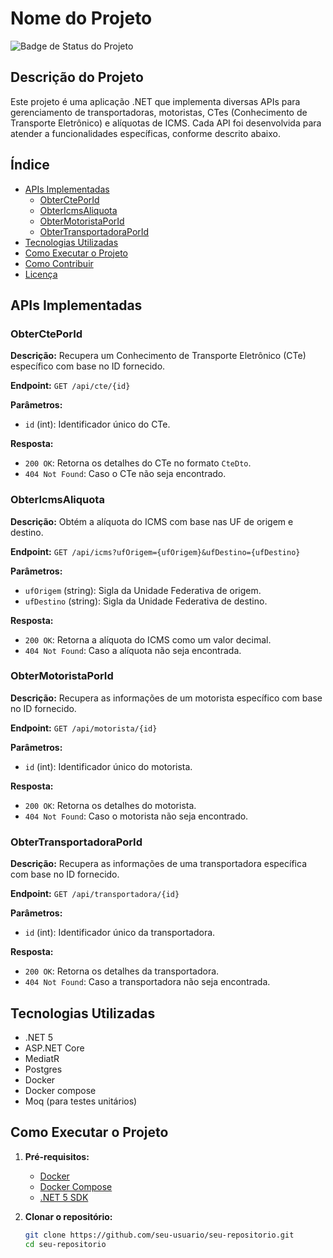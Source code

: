 # Nome do Projeto

![Badge de Status do Projeto](https://img.shields.io/badge/Status-Em%20Desenvolvimento-yellow)

## Descrição do Projeto

Este projeto é uma aplicação .NET que implementa diversas APIs para gerenciamento de transportadoras, motoristas, CTes (Conhecimento de Transporte Eletrônico) e alíquotas de ICMS. Cada API foi desenvolvida para atender a funcionalidades específicas, conforme descrito abaixo.

## Índice

- [APIs Implementadas](#apis-implementadas)
  - [ObterCtePorId](#obtercteporid)
  - [ObterIcmsAliquota](#obtericmsaliquota)
  - [ObterMotoristaPorId](#obtermotoristaporid)
  - [ObterTransportadoraPorId](#obtertransportadoraporid)
- [Tecnologias Utilizadas](#tecnologias-utilizadas)
- [Como Executar o Projeto](#como-executar-o-projeto)
- [Como Contribuir](#como-contribuir)
- [Licença](#licença)

## APIs Implementadas

### ObterCtePorId

**Descrição:** Recupera um Conhecimento de Transporte Eletrônico (CTe) específico com base no ID fornecido.

**Endpoint:** `GET /api/cte/{id}`

**Parâmetros:**
- `id` (int): Identificador único do CTe.

**Resposta:**
- `200 OK`: Retorna os detalhes do CTe no formato `CteDto`.
- `404 Not Found`: Caso o CTe não seja encontrado.

### ObterIcmsAliquota

**Descrição:** Obtém a alíquota do ICMS com base nas UF de origem e destino.

**Endpoint:** `GET /api/icms?ufOrigem={ufOrigem}&ufDestino={ufDestino}`

**Parâmetros:**
- `ufOrigem` (string): Sigla da Unidade Federativa de origem.
- `ufDestino` (string): Sigla da Unidade Federativa de destino.

**Resposta:**
- `200 OK`: Retorna a alíquota do ICMS como um valor decimal.
- `404 Not Found`: Caso a alíquota não seja encontrada.

### ObterMotoristaPorId

**Descrição:** Recupera as informações de um motorista específico com base no ID fornecido.

**Endpoint:** `GET /api/motorista/{id}`

**Parâmetros:**
- `id` (int): Identificador único do motorista.

**Resposta:**
- `200 OK`: Retorna os detalhes do motorista.
- `404 Not Found`: Caso o motorista não seja encontrado.

### ObterTransportadoraPorId

**Descrição:** Recupera as informações de uma transportadora específica com base no ID fornecido.

**Endpoint:** `GET /api/transportadora/{id}`

**Parâmetros:**
- `id` (int): Identificador único da transportadora.

**Resposta:**
- `200 OK`: Retorna os detalhes da transportadora.
- `404 Not Found`: Caso a transportadora não seja encontrada.

## Tecnologias Utilizadas

- .NET 5
- ASP.NET Core
- MediatR
- Postgres
- Docker
- Docker compose
- Moq (para testes unitários)

## Como Executar o Projeto

1. **Pré-requisitos:**
   - [Docker](https://docs.docker.com/get-docker/)
   - [Docker Compose](https://docs.docker.com/compose/install/)
   - [.NET 5 SDK](https://dotnet.microsoft.com/download/dotnet/5.0)

2. **Clonar o repositório:**
   ```bash
   git clone https://github.com/seu-usuario/seu-repositorio.git
   cd seu-repositorio

